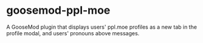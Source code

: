 # goosemod-ppl-moe
A GooseMod plugin that displays users' ppl.moe profiles as a new tab in the profile modal, and users' pronouns above messages.
